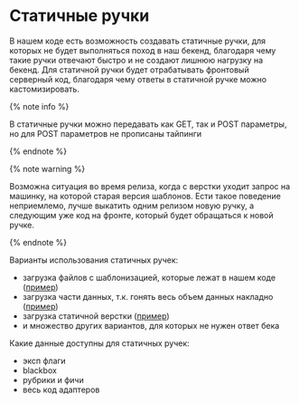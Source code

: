 # Статичные ручки

В нашем коде есть возможность создавать статичные ручки, для которых не будет выполняться поход
в наш бекенд, благодаря чему такие ручки отвечают быстро и не создают лишнюю нагрузку на бекенд.
Для статичной ручки будет отрабатывать фронтовый серверный код, благодаря чему ответы в статичной ручке можно кастомизировать.

{% note info %}

В статичные ручки можно передавать как GET, так и POST параметры, но для POST параметров не прописаны тайпинги

{% endnote %}

{% note warning %}

Возможна ситуация во время релиза, когда с верстки уходит запрос на машинку, на которой старая версия шаблонов.
Ести такое поведение неприемлемо, лучше выкатить одним релизом новую ручку, а следующим уже код на фронте, который будет обращаться к новой ручке.

{% endnote %}

Варианты использования статичных ручек:
* загрузка файлов с шаблонизацией, которые лежат в нашем коде ([пример](https://a.yandex-team.ru/arcadia/frontend/services/ydo/src/report-renderer/api-router.ts?rev=r9683915#L486))
* загрузка части данных, т.к. гонять весь объем данных накладно ([пример](https://a.yandex-team.ru/arcadia/frontend/services/ydo/src/report-renderer/api-router.ts?rev=r9683915#L679))
* загрузка статичной верстки ([пример](https://a.yandex-team.ru/arcadia/frontend/services/ydo/src/report-renderer/api-router.ts?rev=r9683915#L703))
* и множество других вариантов, для которых не нужен ответ бека

Какие данные доступны для статичных ручек:
* эксп флаги
* blackbox
* рубрики и фичи
* весь код адаптеров
